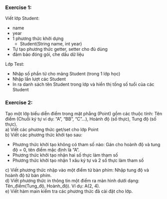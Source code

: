 ### Exercise 1:
Viết lớp Student:
- name
- year
- 1 phương thức khởi dựng
  - Student(String name, int year)
- Tự tạo phương thức getter, setter cho đủ dùng
- đảm bảo đóng gói, che dấu dữ liệu

Lớp Test:
- Nhập số phần tử cho mảng Student (trong 1 lớp học)
- Nhập lần lượt các Student
- In ra danh sách tên Student trong lớp và hiển thị tống số tuổi của các Student
### Exercise 2:
Tạo một lớp biểu diễn điểm trong mặt phẳng (Point) gồm các thuộc tính: Tên điểm (Chuỗi ký 
tự ví dụ: “A”, “BB”, “C”…), Hoành độ (số thực), Tung độ (số thực).   
a) Viết các phương thức get/set cho lớp Point   
b) Viết các phương thức khởi tạo sau:   
- Phương thức khởi tạo không có tham số nào: Gán cho hoành độ và tung độ = 0, tên 
điểm mặc định là “A”.
- Phương thức khởi tạo nhận hai số thực làm tham số   
- Phương thức khởi tạo nhận 1 xâu ký tự và 2 số thực làm tham số

c) Viết phương thức nhập vào một điểm từ bàn phím: Nhập tung độ và hoành độ từ bàn 
phím.  
d) Viết phương thức in thông tin một điểm ra màn hình dưới dạng: Tên_điểm(Tung_độ, 
Hoành_độ). Ví dụ: A(2, 4).  
e) Viết hàm main kiểm tra các phương thức đã cài đặt cho lớp.  
